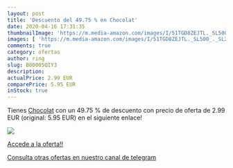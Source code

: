 ```yaml
---
layout: post
title: 'Descuento del 49.75 % en Chocolat'
date: 2020-04-16 17:31:35
thumbnailImage: 'https://m.media-amazon.com/images/I/51TGD8ZEJTL._SL500_._SL200_.jpg'
images: [ 'https://m.media-amazon.com/images/I/51TGD8ZEJTL._SL500_._SL200_.jpg' ]
comments: true
category: ofertas
author: ring
slug: B00005QIY3
description:
actualPrice: 2.99 EUR
comparePrice: 5.95 EUR
inStock: true
---
```


Tienes [Chocolat](https://www.amazon.com/dp/B00005QIY3/?tag=redken08-20) con un 49.75 % de descuento con precio de oferta de 2.99 EUR (original: 5.95 EUR) en el siguiente enlace!

[![](https://m.media-amazon.com/images/I/51TGD8ZEJTL._SL500_._SL200_.jpg)](https://www.amazon.com/dp/B00005QIY3/?tag=redken08-20)

[Accede a la oferta!!](https://www.amazon.com/dp/B00005QIY3/?tag=redken08-20)

[Consulta otras ofertas en nuestro canal de telegram](https://t.me/s/ofertas25)
